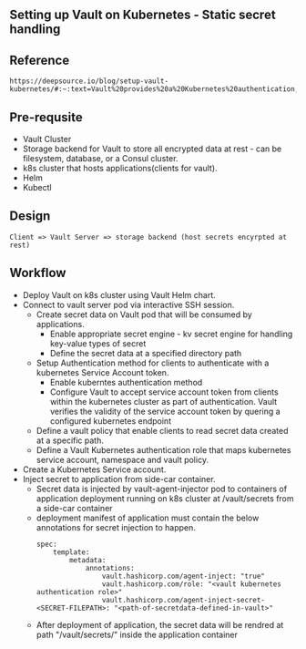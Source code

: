 Setting up Vault on Kubernetes - Static secret handling
-------------------------------------------------------

Reference
---------
```
https://deepsource.io/blog/setup-vault-kubernetes/#:~:text=Vault%20provides%20a%20Kubernetes%20authentication,a%20Kubernetes%20Service%20Account%20Token.&text=Vault%20accepts%20this%20service%20token%20from%20any%20client%20within%20the%20Kubernetes%20cluster.

```
Pre-requsite
------------
- Vault Cluster
- Storage backend for Vault to store all encrypted data at rest - can be filesystem, database, or a Consul cluster.
- k8s cluster that hosts applications(clients for vault).
- Helm
- Kubectl

Design
------
    Client => Vault Server => storage backend (host secrets encyrpted at rest)

Workflow
--------
- Deploy Vault on k8s cluster using Vault Helm chart.
- Connect to vault server pod via interactive SSH session.
    - Create secret data on Vault pod that will be consumed by applications.
        - Enable appropriate secret engine - kv secret engine for handling key-value types of secret
        - Define the secret data at a specified directory path
    - Setup Authentication method for clients to authenticate with a kubernetes Service Account token.
        - Enable kuberntes authentication method
        - Configure Vault to accept service account token from clients within the kubernetes cluster as part of authentication. Vault verifies the validity of the service account token by quering a configured kubernetes endpoint
    - Define a vault policy that enable clients to read secret data created at a specific path.
    - Define a Vault Kubernetes authentication role that maps kubernetes service account, namespace and vault policy.
- Create a Kubernetes Service account.
- Inject secret to application from side-car container.
    - Secret data is injected by vault-agent-injector pod to containers of application deployment running on k8s cluster at /vault/secrets from a side-car container
    - deployment manifest of application must contain the below annotations for secret injection to happen.
        ```
        spec:
            template:
                metadata:
                    annotations:
                        vault.hashicorp.com/agent-inject: "true"
                        vault.hashicorp.com/role: "<vault kubernetes authentication role>"
                        vault.hashicorp.com/agent-inject-secret-<SECRET-FILEPATH>: "<path-of-secretdata-defined-in-vault>"
        ```
    - After deployment of application, the secret data will be rendred at path "/vault/secrets/<SECRET-FILEPATH>" inside the application container



